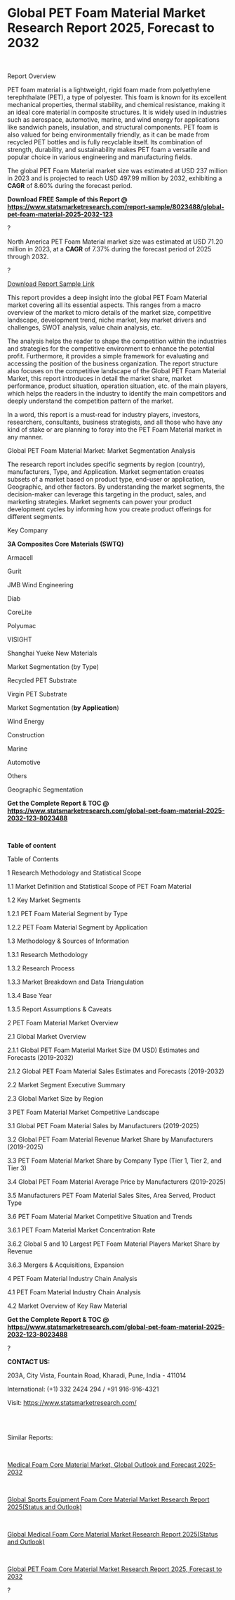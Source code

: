 <h1>Global PET Foam Material Market Research Report 2025, Forecast to 2032</h1><br/><p>Report Overview</p>
 
 
 
 <p>PET foam material is a lightweight, rigid foam made from polyethylene terephthalate (PET), a type of polyester. This foam is known for its excellent mechanical properties, thermal stability, and chemical resistance, making it an ideal core material in composite structures. It is widely used in industries such as aerospace, automotive, marine, and wind energy for applications like sandwich panels, insulation, and structural components. PET foam is also valued for being environmentally friendly, as it can be made from recycled PET bottles and is fully recyclable itself. Its combination of strength, durability, and sustainability makes PET foam a versatile and popular choice in various engineering and manufacturing fields.</p>
 
 
 
 <p>The global PET Foam Material market size was estimated at USD 237 million in 2023 and is projected to reach USD 497.99 million by 2032, exhibiting a <strong>CAGR</strong> of 8.60% during the forecast period.</p>
 
 
 
 <div><b>Download FREE Sample of this Report @ <a href="https://www.statsmarketresearch.com/download-free-sample/8023488/global-pet-foam-material-2025-2032-123">https://www.statsmarketresearch.com/report-sample/8023488/global-pet-foam-material-2025-2032-123</a></b></div>
 
 
 
 <p>? </p>
 
 
 
 <p>North America PET Foam Material market size was estimated at USD 71.20 million in 2023, at a <strong>CAGR</strong> of 7.37% during the forecast period of 2025 through 2032.</p>
 
 
 
 <p>? </p>
 
 
 
 <p><a href="https://www.statsmarketresearch.com/download-free-sample/8023488/global-pet-foam-material-2025-2032-123">Download Report Sample Link</a></p>
 
 
 
 <p>This report provides a deep insight into the global PET Foam Material market covering all its essential aspects. This ranges from a macro overview of the market to micro details of the market size, competitive landscape, development trend, niche market, key market drivers and challenges, SWOT analysis, value chain analysis, etc.</p>
 
 
 
 <p>The analysis helps the reader to shape the competition within the industries and strategies for the competitive environment to enhance the potential profit. Furthermore, it provides a simple framework for evaluating and accessing the position of the business organization. The report structure also focuses on the competitive landscape of the Global PET Foam Material Market, this report introduces in detail the market share, market performance, product situation, operation situation, etc. of the main players, which helps the readers in the industry to identify the main competitors and deeply understand the competition pattern of the market.</p>
 
 
 
 <p>In a word, this report is a must-read for industry players, investors, researchers, consultants, business strategists, and all those who have any kind of stake or are planning to foray into the PET Foam Material market in any manner.</p>
 
 
 
 <p>Global PET Foam Material Market: Market Segmentation Analysis</p>
 
 
 
 <p>The research report includes specific segments by region (country), manufacturers, Type, and Application. Market segmentation creates subsets of a market based on product type, end-user or application, Geographic, and other factors. By understanding the market segments, the decision-maker can leverage this targeting in the product, sales, and marketing strategies. Market segments can power your product development cycles by informing how you create product offerings for different segments.</p>
 
 
 
 <p>Key Company</p>
 
 
 
 <p><strong>3A Composites Core Materials (SWTQ)</strong></p>
 
 
 
 <p>Armacell</p>
 
 
 
 <p>Gurit</p>
 
 
 
 <p>JMB Wind Engineering</p>
 
 
 
 <p>Diab</p>
 
 
 
 <p>CoreLite</p>
 
 
 
 <p>Polyumac</p>
 
 
 
 <p>VISIGHT</p>
 
 
 
 <p>Shanghai Yueke New Materials</p>
 
 
 
 <p>Market Segmentation (by Type)</p>
 
 
 
 <p>Recycled PET Substrate</p>
 
 
 
 <p>Virgin PET Substrate</p>
 
 
 
 <p>Market Segmentation (<strong>by Application</strong>)</p>
 
 
 
 <p>Wind Energy</p>
 
 
 
 <p>Construction</p>
 
 
 
 <p>Marine</p>
 
 
 
 <p>Automotive</p>
 
 
 
 <p>Others</p>
 
 
 
 <p>Geographic Segmentation</p>
 
 
 
 <div><b>Get the Complete Report & TOC @ <a href="https://www.statsmarketresearch.com/global-pet-foam-material-2025-2032-123-8023488">https://www.statsmarketresearch.com/global-pet-foam-material-2025-2032-123-8023488</a></b></div>
 
 
 
 <p><br />
 
 <b>Table of content</b></p>
 
 
 
 <p>Table of Contents<br />
 
 1 Research Methodology and Statistical Scope<br />
 
 1.1 Market Definition and Statistical Scope of PET Foam Material<br />
 
 1.2 Key Market Segments<br />
 
 1.2.1 PET Foam Material Segment by Type<br />
 
 1.2.2 PET Foam Material Segment by Application<br />
 
 1.3 Methodology & Sources of Information<br />
 
 1.3.1 Research Methodology<br />
 
 1.3.2 Research Process<br />
 
 1.3.3 Market Breakdown and Data Triangulation<br />
 
 1.3.4 Base Year<br />
 
 1.3.5 Report Assumptions & Caveats<br />
 
 2 PET Foam Material Market Overview<br />
 
 2.1 Global Market Overview<br />
 
 2.1.1 Global PET Foam Material Market Size (M USD) Estimates and Forecasts (2019-2032)<br />
 
 2.1.2 Global PET Foam Material Sales Estimates and Forecasts (2019-2032)<br />
 
 2.2 Market Segment Executive Summary<br />
 
 2.3 Global Market Size by Region<br />
 
 3 PET Foam Material Market Competitive Landscape<br />
 
 3.1 Global PET Foam Material Sales by Manufacturers (2019-2025)<br />
 
 3.2 Global PET Foam Material Revenue Market Share by Manufacturers (2019-2025)<br />
 
 3.3 PET Foam Material Market Share by Company Type (Tier 1, Tier 2, and Tier 3)<br />
 
 3.4 Global PET Foam Material Average Price by Manufacturers (2019-2025)<br />
 
 3.5 Manufacturers PET Foam Material Sales Sites, Area Served, Product Type<br />
 
 3.6 PET Foam Material Market Competitive Situation and Trends<br />
 
 3.6.1 PET Foam Material Market Concentration Rate<br />
 
 3.6.2 Global 5 and 10 Largest PET Foam Material Players Market Share by Revenue<br />
 
 3.6.3 Mergers & Acquisitions, Expansion<br />
 
 4 PET Foam Material Industry Chain Analysis<br />
 
 4.1 PET Foam Material Industry Chain Analysis<br />
 
 4.2 Market Overview of Key Raw Material</p>
 
 
 
 <div><b>Get the Complete Report & TOC @ <a href="https://www.statsmarketresearch.com/global-pet-foam-material-2025-2032-123-8023488">https://www.statsmarketresearch.com/global-pet-foam-material-2025-2032-123-8023488</a></b></div>
 
 
 
 <p>? </p>
 
 
 
 <p><b>CONTACT US:</b><br />
 
 203A, City Vista, Fountain Road, Kharadi, Pune, India - 411014<br />
 
 International: (+1) 332 2424 294 / +91 916-916-4321<br />
 
 Visit: <a href="https://www.statsmarketresearch.com/">https://www.statsmarketresearch.com/</a><br />
 
 <br />
 
 <br />
 
 Similar Reports:<br />
 
 <br />
 
 <a href="https://www.statsmarketresearch.com/global-medical-foam-core-material-forecast-2025-2032-337-8031139">Medical Foam Core Material Market, Global Outlook and Forecast 2025-2032</a><br />
 
 <br />
 
 <a href="https://www.statsmarketresearch.com/global-sports-equipment-foam-core-material-2025-381-8024063">Global Sports Equipment Foam Core Material Market Research Report 2025(Status and Outlook)</a><br />
 
 <br />
 
 <a href="https://www.statsmarketresearch.com/global-medical-foam-core-material-2025-335-8024064">Global Medical Foam Core Material Market Research Report 2025(Status and Outlook)</a><br />
 
 <br />
 
 <a href="https://www.statsmarketresearch.com/global-pet-foam-core-material-2025-2032-440-8023522">Global PET Foam Core Material Market Research Report 2025, Forecast to 2032</a><br />
 
 ? </p>
